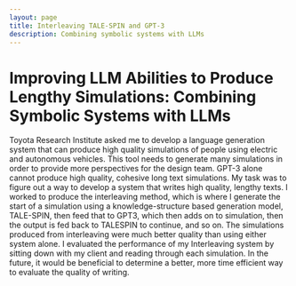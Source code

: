 ```yaml
---
layout: page
title: Interleaving TALE-SPIN and GPT-3
description: Combining symbolic systems with LLMs
---
```


# Improving LLM Abilities to Produce Lengthy Simulations: Combining Symbolic Systems with LLMs

Toyota Research Institute asked me to develop a language generation system that can produce high quality simulations of people using electric and autonomous vehicles. This tool needs to generate many simulations in order to provide more perspectives for the design team. GPT-3 alone cannot produce high quality, cohesive long text simulations. My task was to figure out a way to develop a system that writes high quality, lengthy texts.
I worked to produce the interleaving method, which is where I generate the start of a simulation using a knowledge-structure based generation model, TALE-SPIN, then feed that to GPT3, which then adds on to simulation, then the output is fed back to TALESPIN to continue, and so on.
The simulations produced from interleaving were much better quality than using either system alone. I evaluated the performance of my Interleaving system by sitting down with my client and reading through each simulation. In the future, it would be beneficial to determine a better, more time efficient way to evaluate the quality of writing.
